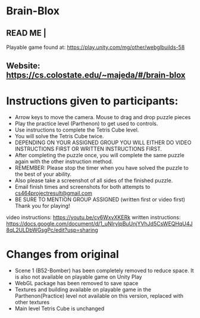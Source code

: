 # Brain-Blox

READ ME	|
---------
Playable game found at: https://play.unity.com/mg/other/webglbuilds-58

Website: https://cs.colostate.edu/~majeda/#/brain-blox
---------
# Instructions given to participants:
* Arrow keys to move the camera. Mouse to drag and drop puzzle pieces 
* Play the practice level (Parthenon) to get used to controls. 
* Use instructions to complete the Tetris Cube level. 
* You will solve the Tetris Cube twice. 
* DEPENDING ON YOUR ASSIGNED GROUP YOU WILL EITHER DO VIDEO INSTRUCTIONS FIRST OR WRITTEN INSTRUCTIONS FIRST. 
* After completing the puzzle once, you will complete the same puzzle again with the other instruction method. 
* REMEMBER: Please stop the timer when you have solved the puzzle to the best of your ability. 
* Also please take a screenshot of all sides of the finished puzzle. 
* Email finish times and screenshots for both attempts to cs464projectresult@gmail.com 
* BE SURE TO MENTION GROUP ASSIGNED (written first or video first) Thank you for playing!

video instructions: https://youtu.be/cv6WxvXKERk 
written instructions: https://docs.google.com/document/d/1_uNIrylpBuUnjYVhJd5CsWEQHqU4J8qL2ULDbWGsgPc/edit?usp=sharing 

# Changes from original 
* Scene 1 (B52-Bomber) has been completely removed to reduce space. It is also not available on playable game on Unity Play
* WebGL package has been removed to save space
* Textures and building available on playable game in the Parthenon(Practice) level not available on this version, replaced with other textures
* Main level Tetris Cube is unchanged
